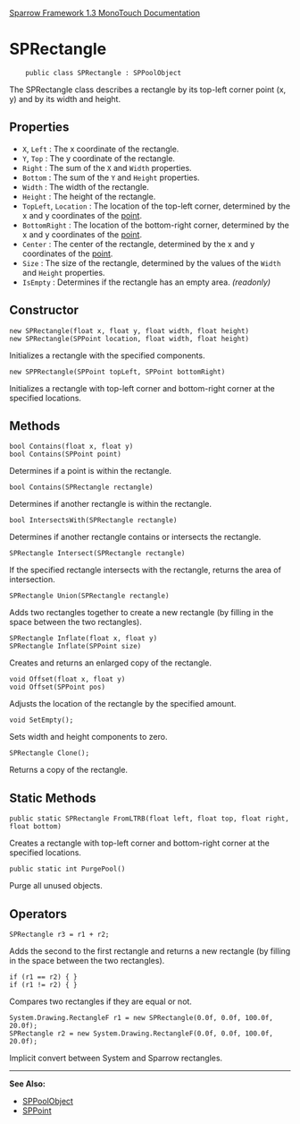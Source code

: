 [Sparrow Framework 1.3 MonoTouch Documentation](../index.md) 
# SPRectangle

		public class SPRectangle : SPPoolObject

The SPRectangle class describes a rectangle by its top-left corner point (x, y) and by its width and height.

## Properties

- `X`, `Left` : The x coordinate of the rectangle.
- `Y`, `Top` : The y coordinate of the rectangle.
- `Right` : The sum of the `X` and `Width` properties.
- `Bottom` : The sum of the `Y` and `Height` properties.
- `Width` : The width of the rectangle.
- `Height` : The height of the rectangle.
- `TopLeft`, `Location` : The location of the top-left corner, determined by the x and y coordinates of the [point](SPPoint.md).
- `BottomRight` : The location of the bottom-right corner, determined by the x and y coordinates of the [point](SPPoint.md).
- `Center` : The center of the rectangle, determined by the x and y coordinates of the [point](SPPoint.md).
- `Size` : The size of the rectangle, determined by the values of the `Width` and `Height` properties.
- `IsEmpty` : Determines if the rectangle has an empty area. *(readonly)*

## Constructor

	new SPRectangle(float x, float y, float width, float height)
	new SPRectangle(SPPoint location, float width, float height)

Initializes a rectangle with the specified components.

	new SPPRectangle(SPPoint topLeft, SPPoint bottomRight)

Initializes a rectangle with top-left corner and bottom-right corner at the specified locations.

## Methods

	bool Contains(float x, float y)
	bool Contains(SPPoint point)

Determines if a point is within the rectangle.
		
	bool Contains(SPRectangle rectangle)

Determines if another rectangle is within the rectangle.
		
	bool IntersectsWith(SPRectangle rectangle)

Determines if another rectangle contains or intersects the rectangle.
		
	SPRectangle Intersect(SPRectangle rectangle)

If the specified rectangle intersects with the rectangle, returns the area of intersection.

	SPRectangle Union(SPRectangle rectangle)
		
Adds two rectangles together to create a new rectangle (by filling in the space between the two rectangles).

	SPRectangle Inflate(float x, float y)
	SPRectangle Inflate(SPPoint size)
	
Creates and returns an enlarged copy of the rectangle. 

	void Offset(float x, float y)
	void Offset(SPPoint pos)

Adjusts the location of the rectangle by the specified amount. 

	void SetEmpty();

Sets width and height components to zero.		

	SPRectangle Clone();
	
Returns a copy of the rectangle.

## Static Methods

	public static SPRectangle FromLTRB(float left, float top, float right, float bottom)
	
Creates a rectangle with top-left corner and bottom-right corner at the specified locations.

	public static int PurgePool()
	
Purge all unused objects. 
		
## Operators

	SPRectangle r3 = r1 + r2;
	
Adds the second to the first rectangle and returns a new rectangle (by filling in the space between the two rectangles).

	if (r1 == r2) { }
	if (r1 != r2) { }           
	
Compares two rectangles if they are equal or not.

	System.Drawing.RectangleF r1 = new SPRectangle(0.0f, 0.0f, 100.0f, 20.0f);
	SPRectangle r2 = new System.Drawing.RectangleF(0.0f, 0.0f, 100.0f, 20.0f);
	
Implicit convert between System and Sparrow rectangles. 

---

**See Also:**

 - [SPPoolObject](SPPoolObject.md)
 - [SPPoint](SPPoint.md)